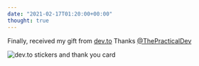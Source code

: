```yaml
---
date: "2021-02-17T01:20:00+00:00"
thought: true
---
```


Finally, received my gift from [dev.to](https://dev.to)
Thanks [@ThePracticalDev](https://twitter.com/ThePracticalDev)

![](dev-gift.jpg "dev.to stickers and thank you card")
